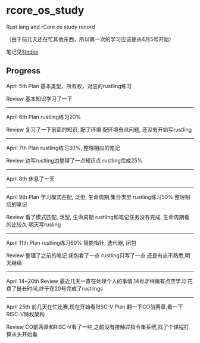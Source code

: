 # rcore_os_study
Rust lang and rCore os study record

（由于前几天还在忙其他东西，所以第一次的学习应该是从4月5号开始）

笔记见[§Index](rust/§Index.md)

## Progress 
April 5th
Plan
基本类型，所有权，对应的rustling练习

Review
基本知识学习了一下

---
April 6th
Plan
rustling练习20%

Review
复习了一下前面的知识, 配了环境
配环境有点问题, 还没有开始写rustling

---
April 7th
Plan
rustling练习30%, 整理相应的笔记

Review
边写rustling边整理了一点知识点
rustling完成25%

---
April 8th
休息了一天

---
April 9th
Plan
学习模式匹配, 泛型, 生命周期,集合类型 
rustling练习50%
整理相应的笔记

Review
看了模式匹配, 泛型, 生命周期
rustling和笔记任务没有完成, 生命周期看的比较久
明天写rusling

---
April 11th
Plan 
rustling练习60%
智能指针, 迭代器, 闭包

Review
整理了之前的笔记
闭包看了一点
rustling只写了一点
还是有点不熟悉,明天继续

---
April 14~20th
Review
最近几天一直在处理个人的事情,14号才稍微有点空学习
花费了挺长时间,终于在20号完成了rustlings

 ---
April 25th
前几天在忙比赛,现在开始看RISC-V
Plan
翻一下CO前两章,看一下RISC-V特权架构

Review
CO前两章和RISC-V看了一些,之前没有接触过指令集系统,找了个课程打算从头开始看